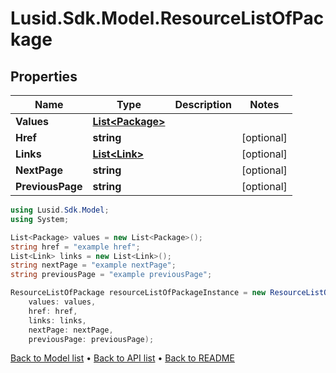 # Lusid.Sdk.Model.ResourceListOfPackage

## Properties

Name | Type | Description | Notes
------------ | ------------- | ------------- | -------------
**Values** | [**List&lt;Package&gt;**](Package.md) |  | 
**Href** | **string** |  | [optional] 
**Links** | [**List&lt;Link&gt;**](Link.md) |  | [optional] 
**NextPage** | **string** |  | [optional] 
**PreviousPage** | **string** |  | [optional] 

```csharp
using Lusid.Sdk.Model;
using System;

List<Package> values = new List<Package>();
string href = "example href";
List<Link> links = new List<Link>();
string nextPage = "example nextPage";
string previousPage = "example previousPage";

ResourceListOfPackage resourceListOfPackageInstance = new ResourceListOfPackage(
    values: values,
    href: href,
    links: links,
    nextPage: nextPage,
    previousPage: previousPage);
```

[Back to Model list](../README.md#documentation-for-models) &#8226; [Back to API list](../README.md#documentation-for-api-endpoints) &#8226; [Back to README](../README.md)

